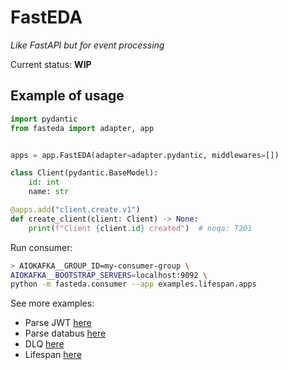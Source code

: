 # FastEDA

*Like FastAPI but for event processing*

Current status: **WIP**

## Example of usage

```python
import pydantic
from fasteda import adapter, app


apps = app.FastEDA(adapter=adapter.pydantic, middlewares=[])

class Client(pydantic.BaseModel):
    id: int
    name: str

@apps.add("client.create.v1")
def create_client(client: Client) -> None:
    print(f"Client {client.id} created")  # noqa: T201

```

Run consumer:

```bash
> AIOKAFKA__GROUP_ID=my-consumer-group \
AIOKAFKA__BOOTSTRAP_SERVERS=localhost:9092 \
python -m fasteda.consumer --app examples.lifespan.apps
```


See more examples:

 - Parse JWT [here](examples/jwt.py)
 - Parse databus [here](examples/databus.py)
 - DLQ [here](examples/dlq.py)
 - Lifespan [here](examples/lifespan.py)
